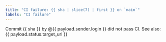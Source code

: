 ```yaml
---
title: "CI failure: {{ sha | slice(7) | first }} on `main`"
labels: "CI failure"
---
```


Commit {{ sha }} by @{{ payload.sender.login }} did not pass CI.
See also: {{ payload.status.target_url }}
